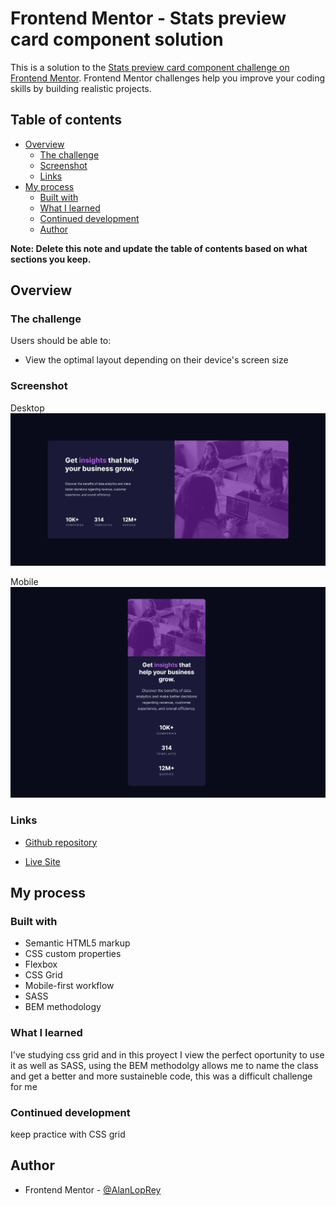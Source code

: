 # Frontend Mentor - Stats preview card component solution

This is a solution to the [Stats preview card component challenge on Frontend Mentor](https://www.frontendmentor.io/challenges/stats-preview-card-component-8JqbgoU62). Frontend Mentor challenges help you improve your coding skills by building realistic projects.

## Table of contents

- [Overview](#overview)
  - [The challenge](#the-challenge)
  - [Screenshot](#screenshot)
  - [Links](#links)
- [My process](#my-process)
  - [Built with](#built-with)
  - [What I learned](#what-i-learned)
  - [Continued development](#continued-development)
  - [Author](#author)

**Note: Delete this note and update the table of contents based on what sections you keep.**

## Overview

### The challenge

Users should be able to:

- View the optimal layout depending on their device's screen size

### Screenshot

Desktop
![](./screenshots/Frontend-Mentor-Stats-preview-card-component-desktop.png)

Mobile
![](./screenshots/Frontend-Mentor-Stats-preview-card-component.png)

### Links

- [Github repository](https://github.com/AlanLopRey/stats-preview-card-component-main)

- [Live Site](https://alanloprey.github.io/stats-preview-card-component-main/)

## My process

### Built with

- Semantic HTML5 markup
- CSS custom properties
- Flexbox
- CSS Grid
- Mobile-first workflow
- SASS
- BEM methodology

### What I learned

I've studying css grid and in this proyect I view the perfect oportunity to use it as well as SASS, using the BEM methodolgy allows me to name the class and get a better and more sustaineble code, this was a difficult challenge for me

### Continued development

keep practice with CSS grid

## Author

- Frontend Mentor - [@AlanLopRey](https://www.frontendmentor.io/profile/AlanLopRey)
